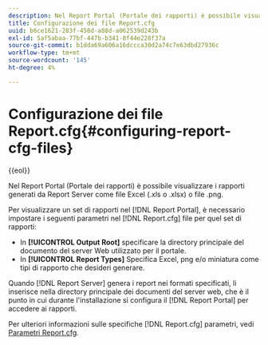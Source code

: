 ```yaml
---
description: Nel Report Portal (Portale dei rapporti) è possibile visualizzare i rapporti generati da Report Server come file Excel (.xls o .xlsx) o file .png.
title: Configurazione dei file Report.cfg
uuid: b6ce1621-283f-458d-a88d-a062539d243b
exl-id: 5af5abaa-77bf-447b-b341-8f44e228f37a
source-git-commit: b1dda69a606a16dccca30d2a74c7e63dbd27936c
workflow-type: tm+mt
source-wordcount: '145'
ht-degree: 4%

---
```


# Configurazione dei file Report.cfg{#configuring-report-cfg-files}

{{eol}}

Nel Report Portal (Portale dei rapporti) è possibile visualizzare i rapporti generati da Report Server come file Excel (.xls o .xlsx) o file .png.

Per visualizzare un set di rapporti nel [!DNL Report Portal], è necessario impostare i seguenti parametri nel [!DNL Report.cfg] file per quel set di rapporti:

* In **[!UICONTROL Output Root]** specificare la directory principale del documento del server Web utilizzato per il portale.
* In **[!UICONTROL Report Types]** Specifica Excel, png e/o miniatura come tipi di rapporto che desideri generare.

Quando [!DNL Report Server] genera i report nei formati specificati, li inserisce nella directory principale dei documenti del server web, che è il punto in cui durante l&#39;installazione si configura il [!DNL Report Portal] per accedere ai rapporti.

Per ulteriori informazioni sulle specifiche [!DNL Report.cfg] parametri, vedi [Parametri Report.cfg](../../../home/c-rpt-oview/c-rpt-param-ref/c-rpt-param.md#concept-838e59d72d3f4cb29ee15f5c7eb0ceff).
